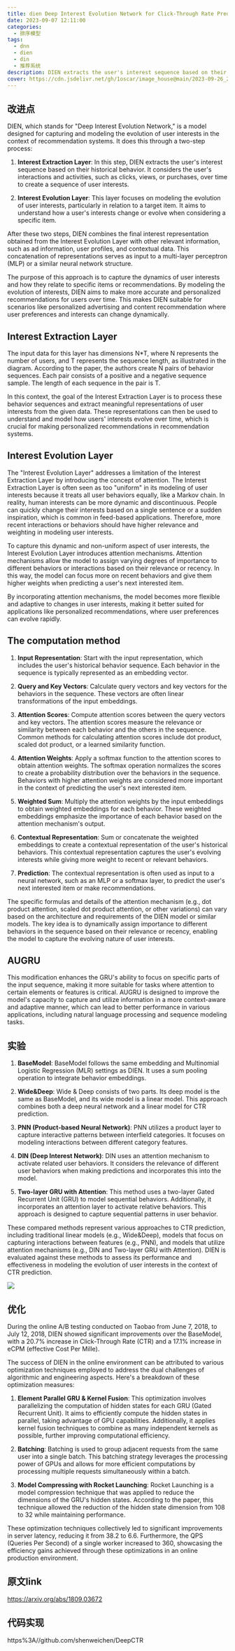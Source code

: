 ```yaml
---
title: dien Deep Interest Evolution Network for Click-Through Rate Prediction --阿里巴巴
date: 2023-09-07 12:11:00
categories:
  - 排序模型
tags:
  - dnn
  - dien
  - din
  - 推荐系统
description: DIEN extracts the user's interest sequence based on their historical behavior. It aims to understand how a user's interests change or evolve when considering a specific item.
cover: https://cdn.jsdelivr.net/gh/1oscar/image_house@main/2023-09-26_202120.png
---
```




## 改进点


DIEN, which stands for "Deep Interest Evolution Network," is a model designed for capturing and modeling the evolution of user interests in the context of recommendation systems. It does this through a two-step process:

1. **Interest Extraction Layer**: In this step, DIEN extracts the user's interest sequence based on their historical behavior. It considers the user's interactions and activities, such as clicks, views, or purchases, over time to create a sequence of user interests.

2. **Interest Evolution Layer**: This layer focuses on modeling the evolution of user interests, particularly in relation to a target item. It aims to understand how a user's interests change or evolve when considering a specific item.

After these two steps, DIEN combines the final interest representation obtained from the Interest Evolution Layer with other relevant information, such as ad information, user profiles, and contextual data. This concatenation of representations serves as input to a multi-layer perceptron (MLP) or a similar neural network structure.

The purpose of this approach is to capture the dynamics of user interests and how they relate to specific items or recommendations. By modeling the evolution of interests, DIEN aims to make more accurate and personalized recommendations for users over time. This makes DIEN suitable for scenarios like personalized advertising and content recommendation where user preferences and interests can change dynamically.





## Interest Extraction Layer

The input data for this layer has dimensions N*T, where N represents the number of users, and T represents the sequence length, as illustrated in the diagram. According to the paper, the authors create N pairs of behavior sequences. Each pair consists of a positive and a negative sequence sample. The length of each sequence in the pair is T.

In this context, the goal of the Interest Extraction Layer is to process these behavior sequences and extract meaningful representations of user interests from the given data. These representations can then be used to understand and model how users' interests evolve over time, which is crucial for making personalized recommendations in recommendation systems.


## Interest Evolution Layer


The "Interest Evolution Layer" addresses a limitation of the Interest Extraction Layer by introducing the concept of attention. The Interest Extraction Layer is often seen as too "uniform" in its modeling of user interests because it treats all user behaviors equally, like a Markov chain. In reality, human interests can be more dynamic and discontinuous. People can quickly change their interests based on a single sentence or a sudden inspiration, which is common in feed-based applications. Therefore, more recent interactions or behaviors should have higher relevance and weighting in modeling user interests.

To capture this dynamic and non-uniform aspect of user interests, the Interest Evolution Layer introduces attention mechanisms. Attention mechanisms allow the model to assign varying degrees of importance to different behaviors or interactions based on their relevance or recency. In this way, the model can focus more on recent behaviors and give them higher weights when predicting a user's next interested item.

By incorporating attention mechanisms, the model becomes more flexible and adaptive to changes in user interests, making it better suited for applications like personalized recommendations, where user preferences can evolve rapidly.



## The computation method 


1. **Input Representation**: Start with the input representation, which includes the user's historical behavior sequence. Each behavior in the sequence is typically represented as an embedding vector.

2. **Query and Key Vectors**: Calculate query vectors and key vectors for the behaviors in the sequence. These vectors are often linear transformations of the input embeddings.

3. **Attention Scores**: Compute attention scores between the query vectors and key vectors. The attention scores measure the relevance or similarity between each behavior and the others in the sequence. Common methods for calculating attention scores include dot product, scaled dot product, or a learned similarity function.

4. **Attention Weights**: Apply a softmax function to the attention scores to obtain attention weights. The softmax operation normalizes the scores to create a probability distribution over the behaviors in the sequence. Behaviors with higher attention weights are considered more important in the context of predicting the user's next interested item.

5. **Weighted Sum**: Multiply the attention weights by the input embeddings to obtain weighted embeddings for each behavior. These weighted embeddings emphasize the importance of each behavior based on the attention mechanism's output.

6. **Contextual Representation**: Sum or concatenate the weighted embeddings to create a contextual representation of the user's historical behaviors. This contextual representation captures the user's evolving interests while giving more weight to recent or relevant behaviors.

7. **Prediction**: The contextual representation is often used as input to a neural network, such as an MLP or a softmax layer, to predict the user's next interested item or make recommendations.

The specific formulas and details of the attention mechanism (e.g., dot product attention, scaled dot product attention, or other variations) can vary based on the architecture and requirements of the DIEN model or similar models. The key idea is to dynamically assign importance to different behaviors in the sequence based on their relevance or recency, enabling the model to capture the evolving nature of user interests.



## AUGRU 

This modification enhances the GRU's ability to focus on specific parts of the input sequence, making it more suitable for tasks where attention to certain elements or features is critical. AUGRU is designed to improve the model's capacity to capture and utilize information in a more context-aware and adaptive manner, which can lead to better performance in various applications, including natural language processing and sequence modeling tasks.


## 实验

1. **BaseModel**: BaseModel follows the same embedding and Multinomial Logistic Regression (MLR) settings as DIEN. It uses a sum pooling operation to integrate behavior embeddings.

2. **Wide&Deep**: Wide & Deep consists of two parts. Its deep model is the same as BaseModel, and its wide model is a linear model. This approach combines both a deep neural network and a linear model for CTR prediction.

3. **PNN (Product-based Neural Network)**: PNN utilizes a product layer to capture interactive patterns between interfield categories. It focuses on modeling interactions between different category features.

4. **DIN (Deep Interest Network)**: DIN uses an attention mechanism to activate related user behaviors. It considers the relevance of different user behaviors when making predictions and incorporates this into the model.

5. **Two-layer GRU with Attention**: This method uses a two-layer Gated Recurrent Unit (GRU) to model sequential behaviors. Additionally, it incorporates an attention layer to activate relative behaviors. This approach is designed to capture sequential patterns in user behavior.

These compared methods represent various approaches to CTR prediction, including traditional linear models (e.g., Wide&Deep), models that focus on capturing interactions between features (e.g., PNN), and models that utilize attention mechanisms (e.g., DIN and Two-layer GRU with Attention). DIEN is evaluated against these methods to assess its performance and effectiveness in modeling the evolution of user interests in the context of CTR prediction.

![](https://cdn.jsdelivr.net/gh/1oscar/image_house@main/2023-09-26_202553.png)



## 优化

During the online A/B testing conducted on Taobao from June 7, 2018, to July 12, 2018, DIEN showed significant improvements over the BaseModel, with a 20.7% increase in Click-Through Rate (CTR) and a 17.1% increase in eCPM (effective Cost Per Mille).

The success of DIEN in the online environment can be attributed to various optimization techniques employed to address the dual challenges of algorithmic and engineering aspects. Here's a breakdown of these optimization measures:

1. **Element Parallel GRU & Kernel Fusion**: This optimization involves parallelizing the computation of hidden states for each GRU (Gated Recurrent Unit). It aims to efficiently compute the hidden states in parallel, taking advantage of GPU capabilities. Additionally, it applies kernel fusion techniques to combine as many independent kernels as possible, further improving computational efficiency.

2. **Batching**: Batching is used to group adjacent requests from the same user into a single batch. This batching strategy leverages the processing power of GPUs and allows for more efficient computations by processing multiple requests simultaneously within a batch.

3. **Model Compressing with Rocket Launching**: Rocket Launching is a model compression technique that was applied to reduce the dimensions of the GRU's hidden states. According to the paper, this technique allowed the reduction of the hidden state dimension from 108 to 32 while maintaining performance.

These optimization techniques collectively led to significant improvements in server latency, reducing it from 38.2 to 6.6. Furthermore, the QPS (Queries Per Second) of a single worker increased to 360, showcasing the efficiency gains achieved through these optimizations in an online production environment.



## 原文link

https://arxiv.org/abs/1809.03672



## 代码实现


https%3A//github.com/shenweichen/DeepCTR
